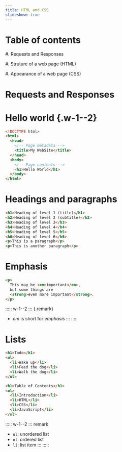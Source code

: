```yaml
---
title: HTML and CSS
slideshow: true
---
```


# Table of contents

#. Requests and Responses

#. Struture of a web page (HTML)

#. Appearance of a web page (CSS)

# Requests and Responses

# Hello world {.w-1--2}

~~~ html
<!DOCTYPE html>
<html>
  <head>
    <!-- Page metadata -->
    <title>My WebSite</title>
  </head>
  <body>
    <!-- Page contents -->
    <h1>Hello World</h1>
  </body>
</html>
~~~

# Headings and paragraphs

~~~ html {.run .columns .columns-2}
<h1>Heading of level 1 (title)</h1>
<h2>Heading of level 2 (subtitle)</h2>
<h3>Heading of level 3</h3>
<h4>Heading of level 4</h4>
<h5>Heading of level 5</h5>
<h6>Heading of level 6</h6>
<p>This is a paragraph</p>
<p>This is another paragraph</p>
~~~

# Emphasis

~~~ html {.run .columns .columns-2}
<p>
  This may be <em>important</em>,
  but some things are
  <strong>even more important</strong>.
</p>
~~~

::::: w-1--2
::: {.remark}
- *em* is short for *emphasis*
:::
:::::

# Lists

~~~ html {.run .columns .columns-2}
<h1>Todo</h1>
<ul>
  <li>Wake up</li>
  <li>Feed the dog</li>
  <li>Walk the dog</li>
</ul>

<h1>Table of Contents</h1>
<ol>
  <li>Introduction</li>
  <li>HTML</li>
  <li>CSS</li>
  <li>JavaScript</li>
</ol>
~~~

::::: w-1--2
::: remark
- `ul`: unordered list
- `ol`: ordered list
- `li`: list item
:::
:::::
